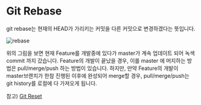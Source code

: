 # Git Rebase

git rebase는 현재의 HEAD가 가리키는 커밋을 다른 커밋으로 변경하겠다는 뜻입니다.

![rebase](https://wac-cdn.atlassian.com/dam/jcr:e4a40899-636b-4988-9774-eaa8a440575b/02.svg?cdnVersion=861)

위의 그림을 보면 현재 Feature를 개발중에 있다가 master가 계속 업데이트 되어 녹색 commit 까지 갔습니다. Feature의 개발이 끝났을 경우, 이를 master 에 머지하는 방법은 
pull/merge/push 하는 방법이 있습니다. 하지만, 만약 Feature의 개발이 master브랜치가 한참 진행된 이후에 완성되어 merge할 경우, pull/merge/push는 git history를 로컬에 다 가져오게 됩니다.

참고) 
[Git Reset](/git-reset)